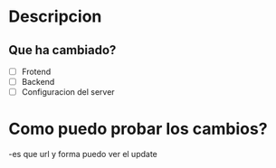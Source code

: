 # Descripcion
Que ha cambiado?
-

- [ ] Frotend
- [ ] Backend
- [ ] Configuracion del server

# Como puedo probar los cambios?
-es que url y forma puedo ver el update
